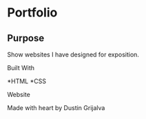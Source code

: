 # Portfolio

## Purpose
Show websites I have designed for exposition.

Built With

*HTML
*CSS

Website

Made with heart by Dustin Grijalva
